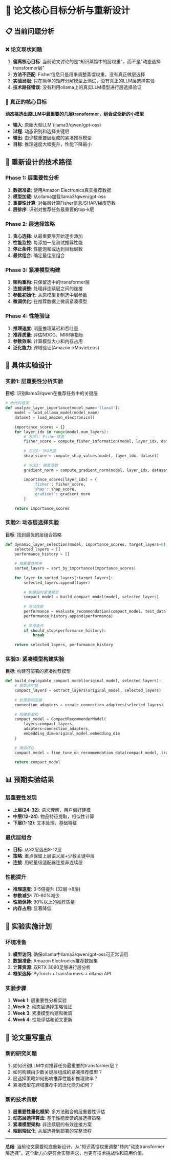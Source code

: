 # 🎯 论文核心目标分析与重新设计

## 📋 当前问题分析

### ❌ 论文现状问题
1. **偏离核心目标**: 当前论文讨论的是"知识蒸馏中的层权重"，而不是"动态选择transformer层"
2. **方法不匹配**: Fisher信息只是用来调整蒸馏权重，没有真正做层选择
3. **实验局限**: 只在简单的矩阵分解模型上测试，没有真正的LLM层选择实验
4. **技术路径错误**: 没有利用ollama上的真实LLM模型进行层选择验证

### 🎯 真正的核心目标
**动态挑选出原LLM中最重要的几层transformer，组合成全新的小模型**
- **输入**: 原始大型LLM (llama3/qwen/gpt-oss)
- **过程**: 动态识别和选择关键层
- **输出**: 由少数重要层组成的紧凑推荐模型
- **目标**: 推理速度大幅提升，性能下降最小

## 🔄 重新设计的技术路径

### Phase 1: 层重要性分析
1. **数据准备**: 使用Amazon Electronics真实推荐数据
2. **模型加载**: 从ollama加载llama3/qwen/gpt-oss
3. **重要性计算**: 对每层计算Fisher信息/SHAP/梯度范数
4. **层排序**: 识别对推荐任务最重要的top-k层

### Phase 2: 层选择策略
1. **贪心选择**: 从最重要层开始逐步添加
2. **性能监控**: 每添加一层测试推荐性能
3. **停止条件**: 性能饱和或达到目标层数
4. **最优组合**: 确定最佳层组合

### Phase 3: 紧凑模型构建
1. **架构重构**: 只保留选中的transformer层
2. **连接调整**: 处理非连续层之间的连接
3. **参数初始化**: 从原模型复制选中层参数
4. **微调优化**: 在推荐数据上微调紧凑模型

### Phase 4: 性能验证
1. **推理速度**: 测量推理延迟和吞吐量
2. **推荐质量**: 评估NDCG、MRR等指标
3. **参数效率**: 计算模型大小和内存占用
4. **泛化能力**: 跨域验证(Amazon→MovieLens)

## 🧪 具体实验设计

### 实验1: 层重要性分析实验
**目标**: 识别llama3/qwen在推荐任务中的关键层

```python
# 伪代码框架
def analyze_layer_importance(model_name='llama3'):
    model = load_ollama_model(model_name)
    dataset = load_amazon_electronics()
    
    importance_scores = {}
    for layer_idx in range(model.num_layers):
        # 方法1: Fisher信息
        fisher_score = compute_fisher_information(model, layer_idx, dataset)
        
        # 方法2: SHAP值  
        shap_score = compute_shap_values(model, layer_idx, dataset)
        
        # 方法3: 梯度范数
        gradient_norm = compute_gradient_norm(model, layer_idx, dataset)
        
        importance_scores[layer_idx] = {
            'fisher': fisher_score,
            'shap': shap_score, 
            'gradient': gradient_norm
        }
    
    return importance_scores
```

### 实验2: 动态层选择实验
**目标**: 找到最优的层组合策略

```python
def dynamic_layer_selection(model, importance_scores, target_layers=8):
    selected_layers = []
    performance_history = []
    
    # 按重要性排序
    sorted_layers = sort_by_importance(importance_scores)
    
    for layer in sorted_layers[:target_layers]:
        selected_layers.append(layer)
        
        # 构建临时紧凑模型
        compact_model = build_compact_model(model, selected_layers)
        
        # 测试性能
        performance = evaluate_recommendation(compact_model, test_data)
        performance_history.append(performance)
        
        # 早停条件
        if should_stop(performance_history):
            break
    
    return selected_layers, performance_history
```

### 实验3: 紧凑模型构建实验
**目标**: 构建可部署的紧凑推荐模型

```python
def build_deployable_compact_model(original_model, selected_layers):
    # 提取选中层
    compact_layers = extract_layers(original_model, selected_layers)
    
    # 处理层间连接
    connection_adapters = create_connection_adapters(selected_layers)
    
    # 构建新架构
    compact_model = CompactRecommenderModel(
        layers=compact_layers,
        adapters=connection_adapters,
        embedding_dim=original_model.embedding_dim
    )
    
    # 微调优化
    compact_model = fine_tune_on_recommendation_data(compact_model, train_data)
    
    return compact_model
```

## 📊 预期实验结果

### 层重要性发现
- **上层(24-32)**: 语义理解，用户偏好建模
- **中层(12-24)**: 物品特征提取，相似性计算  
- **下层(1-12)**: 文本处理，基础特征

### 最优层组合
- **目标**: 从32层选出8-12层
- **策略**: 重点保留上层语义层+少数关键中层
- **连接**: 用轻量级适配器连接非连续层

### 性能提升
- **推理速度**: 3-5倍提升 (32层→8层)
- **参数减少**: 70-80%减少
- **性能保持**: 90%以上的推荐质量
- **内存占用**: 显著降低

## 🔧 实验实施计划

### 环境准备
1. **模型访问**: 确保ollama中llama3/qwen/gpt-oss可正常调用
2. **数据准备**: Amazon Electronics推荐数据集
3. **计算资源**: 双RTX 3090足够进行层分析
4. **框架选择**: PyTorch + transformers + ollama API

### 实验步骤
1. **Week 1**: 层重要性分析实验
2. **Week 2**: 动态层选择策略验证  
3. **Week 3**: 紧凑模型构建和微调
4. **Week 4**: 性能评估和论文更新

## 📝 论文重写重点

### 新的研究问题
1. 如何识别LLM中对推荐任务最重要的transformer层？
2. 如何构建由少数关键层组成的紧凑推荐模型？
3. 层选择策略如何影响推荐性能和推理效率？
4. 紧凑模型在跨域推荐中的泛化能力如何？

### 新的技术贡献
1. **层重要性量化框架**: 多方法融合的层重要性评估
2. **动态层选择算法**: 基于性能反馈的层选择策略
3. **紧凑模型架构**: 非连续层的有效连接方案
4. **端到端优化**: 从层选择到部署的完整流程

---

**总结**: 当前论文需要彻底重新设计，从"知识蒸馏权重调整"转向"动态transformer层选择"。这个新方向更符合实际需求，也更有技术挑战性和应用价值。
